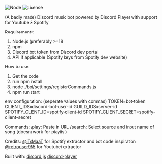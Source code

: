 ![Node](https://img.shields.io/badge/node-%3E%3D18-brightgreen)
![License](https://img.shields.io/github/license/brrrbot/bob)

(A badly made) Discord music bot powered by Discord Player with support for Youtube & Spotify

Requirements:
1. Node.js (preferably >=18
2. npm
3. Discord bot token from Discord dev portal
4. API if applicable (Spotify keys from Spotify dev website)

How to use:
1. Get the code
2. run npm install
3. node ./bot/settings/registerCommands.js
4. npm run start

env configuration: (seperate values with commas)
TOKEN=bot-token
CLIENT_IDS=discord-bot-user-id
GUILD_IDS=server-id
SPOTIFY_CLIENT_ID=spotify-client-id
SPOTIFY_CLIENT_SECRET=spotify-client-secret

Commands:
/play: Paste in URL
/search: Select source and input name of song (doesnt work for playlist)

Credits:
[@iTsMaaT](https://github.com/iTsMaaT) for Spotify extractor and bot code inspiration
[@retrouser955](https://github.com/retrouser955) for Youtubei extractor

Built with:
[discord.js](https://github.com/discordjs/discord.js)
[discord-player](https://github.com/Androz2091/discord-player)
